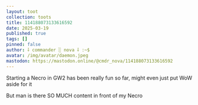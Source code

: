 ```yaml
---
layout: toot
collection: toots
title: 114188073133616592
date: 2025-03-19
published: true
tags: []
pinned: false
author: ⸸ commander ░ nova ⸸ :~$
avatar: /img/avatar/daemon.jpeg
mastodon: https://mastodon.online/@cmdr_nova/114188073133616592
---
```


Starting a Necro in GW2 has been really fun so far, might even just put WoW aside for it

But man is there SO MUCH content in front of my Necro

